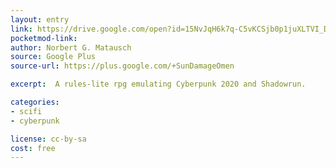 ```yaml
---
layout: entry
link: https://drive.google.com/open?id=15NvJqH6k7q-C5vKCSjb0p1juXLTVI_DK
pocketmod-link:
author: Norbert G. Matausch
source: Google Plus
source-url: https://plus.google.com/+SunDamageOmen

excerpt:  A rules-lite rpg emulating Cyberpunk 2020 and Shadowrun.

categories:
- scifi
- cyberpunk

license: cc-by-sa
cost: free
---
```

